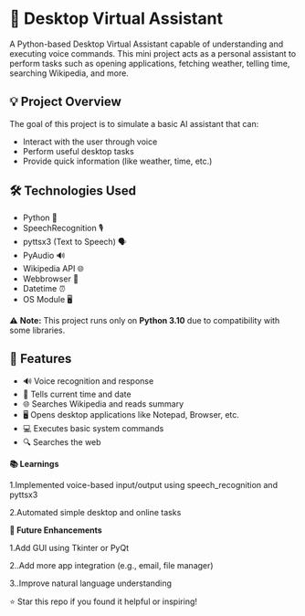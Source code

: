 # 🧠 Desktop Virtual Assistant

A Python-based Desktop Virtual Assistant capable of understanding and executing voice commands. This mini project acts as a personal assistant to perform tasks such as opening applications, fetching weather, telling time, searching Wikipedia, and more.

## 💡 Project Overview

The goal of this project is to simulate a basic AI assistant that can:
- Interact with the user through voice
- Perform useful desktop tasks
- Provide quick information (like weather, time, etc.)

## 🛠️ Technologies Used

- Python 🐍
- SpeechRecognition 🎙️
- pyttsx3 (Text to Speech) 🗣️
- PyAudio 🔊
- Wikipedia API 🌐
- Webbrowser 📎
- Datetime ⏰
- OS Module 🖥️



⚠️ **Note:** This project runs only on **Python 3.10** due to compatibility with some libraries.
## 🚀 Features

- 🔊 Voice recognition and response
- 📅 Tells current time and date
- 🌐 Searches Wikipedia and reads summary
- 🖥️ Opens desktop applications like Notepad, Browser, etc.
- 💻 Executes basic system commands
- 🔍 Searches the web

**📚 Learnings**

1.Implemented voice-based input/output using speech_recognition and pyttsx3

2.Automated simple desktop and online tasks

**🔮 Future Enhancements**

1.Add GUI using Tkinter or PyQt

2..Add more app integration (e.g., email, file manager)

3..Improve natural language understanding


⭐ Star this repo if you found it helpful or inspiring!
